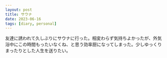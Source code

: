 ```yaml
---
layout: post
title: サウナ
date: 2023-06-16
tags: [diary, personal]
---
```

友達に誘われて久しぶりにサウナに行った。相変わらず気持ちよかったが、外気浴中にこの時間もったいなくね、と思う効率厨になってしまった。少しゆっくりまったりとした人生を送りたい。
